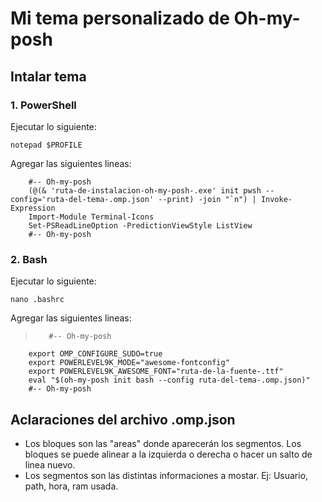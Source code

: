 # Mi tema personalizado de Oh-my-posh

## Intalar tema

### 1. PowerShell

Ejecutar lo siguiente:

`notepad $PROFILE`

Agregar las siguientes lineas:

        #-- Oh-my-posh
        (@(& 'ruta-de-instalacion-oh-my-posh-.exe' init pwsh --config='ruta-del-tema-.omp.json' --print) -join "`n") | Invoke-Expression
        Import-Module Terminal-Icons
        Set-PSReadLineOption -PredictionViewStyle ListView
        #-- Oh-my-posh

### 2. Bash

Ejecutar lo siguiente:

`nano .bashrc`

Agregar las siguientes lineas:

>        #-- Oh-my-posh
        export OMP_CONFIGURE_SUDO=true
        export POWERLEVEL9K_MODE="awesome-fontconfig"
        export POWERLEVEL9K_AWESOME_FONT="ruta-de-la-fuente-.ttf"
        eval "$(oh-my-posh init bash --config ruta-del-tema-.omp.json)"
        #-- Oh-my-posh

## Aclaraciones del archivo .omp.json

* Los bloques son las "areas" donde aparecerán los segmentos. Los bloques se puede alinear a la izquierda o derecha o hacer un salto de linea nuevo.
* Los segmentos son las distintas informaciones a mostar. Ej: Usuario, path, hora, ram usada.

